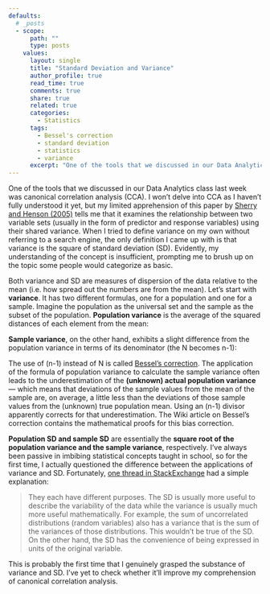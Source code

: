 ```yaml
---
defaults:
  # _posts
  - scope:
      path: ""
      type: posts
    values:
      layout: single
      title: "Standard Deviation and Variance"
      author_profile: true
      read_time: true
      comments: true
      share: true
      related: true
      categories:
        - Statistics
      tags:
        - Bessel's correction
        - standard deviation
        - statistics
        - variance
      excerpt: "One of the tools that we discussed in our Data Analytics class last week was canonical correlation analysis (CCA). I won’t delve into CCA as I haven’t fully understood it yet, but my limited apprehension of this paper by Sherry and Henson (2005) tells me that it examines the relationship between two variable sets (usually in the form of predictor and response variables) using their shared variance. When I tried to define variance on my own without referring to a search engine, the only definition I came up with is that variance is the square of standard deviation (SD).  Evidently, my understanding of the concept is insufficient, prompting me to brush up on the topic some people would categorize as basic."
---
```


One of the tools that we discussed in our Data Analytics class last week was canonical correlation analysis (CCA). I won’t delve into CCA as I haven’t fully understood it yet, but my limited apprehension of this paper by <a href="http://www.tandfonline.com/doi/abs/10.1207/s15327752jpa8401_09">Sherry and Henson (2005)</a> tells me that it examines the relationship between two variable sets (usually in the form of predictor and response variables) using their shared variance. When I tried to define variance on my own without referring to a search engine, the only definition I came up with is that variance is the square of standard deviation (SD). Evidently, my understanding of the concept is insufficient, prompting me to brush up on the topic some people would categorize as basic.

<!-- readmore -->

Both variance and SD are measures of dispersion of the data relative to the mean (i.e. how spread out the numbers are from the mean). Let’s start with <b>variance</b>. It has two different formulas, one for a population and one for a sample. Imagine the population as the universal set and the sample as the subset of the population. <b>Population variance</b> is the average of the squared distances of each element from the mean:

<b>Sample variance</b>, on the other hand, exhibits a slight difference from the population variance in terms of its denominator (the N becomes n-1):

The use of (n-1) instead of N is called <a href="https://en.wikipedia.org/wiki/Bessel%27s_correction">Bessel’s correction</a>. The application of the formula of population variance to calculate the sample variance often leads to the underestimation of the <b>(unknown) actual population variance</b>— which means that deviations of the sample values from the mean of the sample are, on average, a little less than the deviations of those sample values from the (unknown) true population mean. Using an (n-1) divisor apparently corrects for that underestimation. The Wiki article on Bessel’s correction contains the mathematical proofs for this bias correction.

<b>Population SD and sample SD</b> are essentially the <b>square root of the population variance and the sample variance</b>, respectively. I’ve always been passive in imbibing statistical concepts taught in school, so for the first time, I actually questioned the difference between the applications of variance and SD. Fortunately, <a href="https://stats.stackexchange.com/questions/35123/whats-the-difference-between-variance-and-standard-deviation">one thread in StackExchange</a> had a simple explanation:

>They each have different purposes. The SD is usually more useful to describe the variability of the data while the variance is usually much more useful mathematically. For example, the sum of uncorrelated distributions (random variables) also has a variance that is the sum of the variances of those distributions. This wouldn’t be true of the SD. On the other hand, the SD has the convenience of being expressed in units of the original variable.

This is probably the first time that I genuinely grasped the substance of variance and SD. I’ve yet to check whether it’ll improve my comprehension of canonical correlation analysis.
